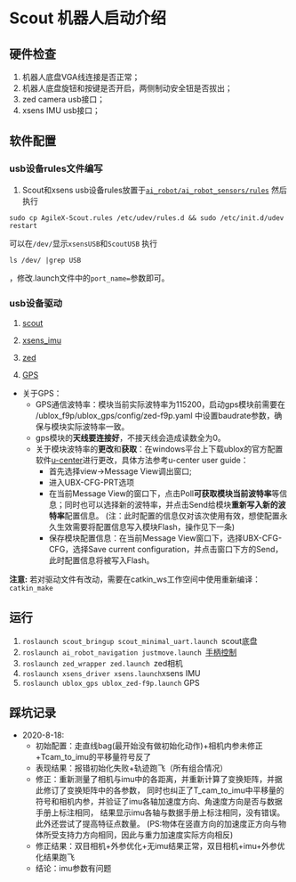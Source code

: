 # Scout 机器人启动介绍
## 硬件检查
1. 机器人底盘VGA线连接是否正常；
2. 机器人底盘旋钮和按键是否开启，两侧制动安全钮是否拔出；
3. zed camera usb接口；
4. xsens IMU usb接口；

## 软件配置
### usb设备rules文件编写
1. Scout和xsens usb设备rules放置于[`ai_robot/ai_robot_sensors/rules`](https://github.com/NLS-SJTU/ai_robot/tree/master/ai_robot_sensors/rules)
然后执行
```
sudo cp AgileX-Scout.rules /etc/udev/rules.d && sudo /etc/init.d/udev restart
```
可以在`/dev/`显示`xsensUSB`和`ScoutUSB`
执行
```
ls /dev/ |grep USB
```
，修改.launch文件中的`port_name=`参数即可。

### usb设备驱动
1. [scout](https://github.com/westonrobot/scout_ros)


2. [xsens_imu](https://github.com/xsens/xsens_mti_ros_node)


3. [zed](https://github.com/stereolabs/zed-ros-wrapper)


4. [GPS](https://github.com/ros-agriculture/ublox_f9p)
+ 关于GPS：
	+ GPS通信波特率：模块当前实际波特率为115200，启动gps模块前需要在 /ublox_f9p/ublox_gps/config/zed-f9p.yaml 中设置baudrate参数，确保与模块实际波特率一致。
	+ gps模块的**天线要连接好**，不接天线会造成读数全为0。
	+ 关于模块波特率的**更改**和**获取**：在windows平台上下载ublox的官方配置软件[u-center](https://www.u-blox.com/zh/product/u-center)进行更改，具体方法参考u-center user guide：
		+ 首先选择view->Message View调出窗口;
		+ 进入UBX-CFG-PRT选项
		+ 在当前Message View的窗口下，点击Poll**可获取模块当前波特率**等信息；同时也可以选择新的波特率，并点击Send给模块**重新写入新的波特率**配置信息。
  (注：此时配置的信息仅对该次使用有效，想使配置永久生效需要将配置信息写入模块Flash，操作见下一条)
		+ 保存模块配置信息：在当前Message View窗口下，选择UBX-CFG-CFG，选择Save current configuration，并点击窗口下方的Send，此时配置信息将被写入Flash。
 


  



**注意:** 若对驱动文件有改动，需要在catkin_ws工作空间中使用重新编译：`catkin_make`




## 运行
1. `roslaunch scout_bringup scout_minimal_uart.launch `scout底盘
2. `roslaunch ai_robot_navigation justmove.launch `[手柄控制](https://github.com/NLS-SJTU/ai_robot_doc/tree/master/software/navigation)
3. `roslaunch zed_wrapper zed.launch `zed相机
4. `roslaunch xsens_driver xsens.launch`xsens IMU
5. `roslaunch ublox_gps ublox_zed-f9p.launch`  GPS


## 踩坑记录
+ 2020-8-18:
	+ 初始配置：走直线bag(最开始没有做初始化动作)+相机内参未修正+Tcam_to_imu的平移量符号反了
	+ 表现结果：报错初始化失败+轨迹跑飞（所有组合情况）
	+ 修正：重新测量了相机与imu中的各距离，并重新计算了变换矩阵，并据此修订了变换矩阵中的各参数，
	同时也纠正了T_cam_to_imu中平移量的符号和相机内参，并验证了imu各轴加速度方向、角速度方向是否与数据手册上标注相同，
	结果显示imu各轴与数据手册上标注相同，没有错误。此外还尝试了提高特征点数量。
	(PS:物体在竖直方向的加速度正方向与物体所受支持力方向相同，因此与重力加速度实际方向相反)
	+ 修正结果：双目相机+外参优化+无imu结果正常，双目相机+imu+外参优化结果跑飞
	+ 结论：imu参数有问题
